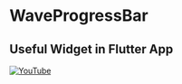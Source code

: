 # WaveProgressBar
## Useful Widget in Flutter App



[![YouTube](https://img.youtube.com/vi/bRfVKQt_Aoo/0.jpg)](https://youtu.be/bRfVKQt_Aoo "WaveProgressBar Useful Widget in Flutter App")
